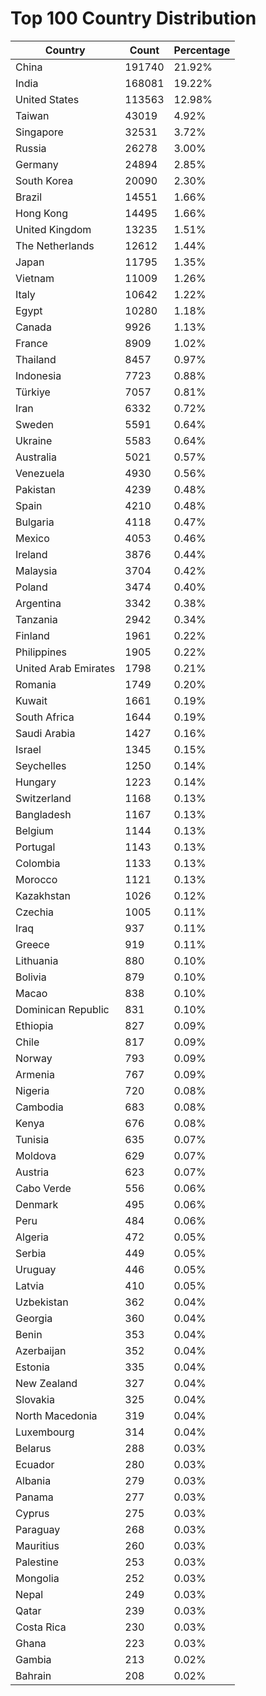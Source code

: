 # Top 100 Country Distribution
| Country | Count | Percentage |
|----|----|----|
| China | 191740 | 21.92% |
| India | 168081 | 19.22% |
| United States | 113563 | 12.98% |
| Taiwan | 43019 | 4.92% |
| Singapore | 32531 | 3.72% |
| Russia | 26278 | 3.00% |
| Germany | 24894 | 2.85% |
| South Korea | 20090 | 2.30% |
| Brazil | 14551 | 1.66% |
| Hong Kong | 14495 | 1.66% |
| United Kingdom | 13235 | 1.51% |
| The Netherlands | 12612 | 1.44% |
| Japan | 11795 | 1.35% |
| Vietnam | 11009 | 1.26% |
| Italy | 10642 | 1.22% |
| Egypt | 10280 | 1.18% |
| Canada | 9926 | 1.13% |
| France | 8909 | 1.02% |
| Thailand | 8457 | 0.97% |
| Indonesia | 7723 | 0.88% |
| Türkiye | 7057 | 0.81% |
| Iran | 6332 | 0.72% |
| Sweden | 5591 | 0.64% |
| Ukraine | 5583 | 0.64% |
| Australia | 5021 | 0.57% |
| Venezuela | 4930 | 0.56% |
| Pakistan | 4239 | 0.48% |
| Spain | 4210 | 0.48% |
| Bulgaria | 4118 | 0.47% |
| Mexico | 4053 | 0.46% |
| Ireland | 3876 | 0.44% |
| Malaysia | 3704 | 0.42% |
| Poland | 3474 | 0.40% |
| Argentina | 3342 | 0.38% |
| Tanzania | 2942 | 0.34% |
| Finland | 1961 | 0.22% |
| Philippines | 1905 | 0.22% |
| United Arab Emirates | 1798 | 0.21% |
| Romania | 1749 | 0.20% |
| Kuwait | 1661 | 0.19% |
| South Africa | 1644 | 0.19% |
| Saudi Arabia | 1427 | 0.16% |
| Israel | 1345 | 0.15% |
| Seychelles | 1250 | 0.14% |
| Hungary | 1223 | 0.14% |
| Switzerland | 1168 | 0.13% |
| Bangladesh | 1167 | 0.13% |
| Belgium | 1144 | 0.13% |
| Portugal | 1143 | 0.13% |
| Colombia | 1133 | 0.13% |
| Morocco | 1121 | 0.13% |
| Kazakhstan | 1026 | 0.12% |
| Czechia | 1005 | 0.11% |
| Iraq | 937 | 0.11% |
| Greece | 919 | 0.11% |
| Lithuania | 880 | 0.10% |
| Bolivia | 879 | 0.10% |
| Macao | 838 | 0.10% |
| Dominican Republic | 831 | 0.10% |
| Ethiopia | 827 | 0.09% |
| Chile | 817 | 0.09% |
| Norway | 793 | 0.09% |
| Armenia | 767 | 0.09% |
| Nigeria | 720 | 0.08% |
| Cambodia | 683 | 0.08% |
| Kenya | 676 | 0.08% |
| Tunisia | 635 | 0.07% |
| Moldova | 629 | 0.07% |
| Austria | 623 | 0.07% |
| Cabo Verde | 556 | 0.06% |
| Denmark | 495 | 0.06% |
| Peru | 484 | 0.06% |
| Algeria | 472 | 0.05% |
| Serbia | 449 | 0.05% |
| Uruguay | 446 | 0.05% |
| Latvia | 410 | 0.05% |
| Uzbekistan | 362 | 0.04% |
| Georgia | 360 | 0.04% |
| Benin | 353 | 0.04% |
| Azerbaijan | 352 | 0.04% |
| Estonia | 335 | 0.04% |
| New Zealand | 327 | 0.04% |
| Slovakia | 325 | 0.04% |
| North Macedonia | 319 | 0.04% |
| Luxembourg | 314 | 0.04% |
| Belarus | 288 | 0.03% |
| Ecuador | 280 | 0.03% |
| Albania | 279 | 0.03% |
| Panama | 277 | 0.03% |
| Cyprus | 275 | 0.03% |
| Paraguay | 268 | 0.03% |
| Mauritius | 260 | 0.03% |
| Palestine | 253 | 0.03% |
| Mongolia | 252 | 0.03% |
| Nepal | 249 | 0.03% |
| Qatar | 239 | 0.03% |
| Costa Rica | 230 | 0.03% |
| Ghana | 223 | 0.03% |
| Gambia | 213 | 0.02% |
| Bahrain | 208 | 0.02% |

